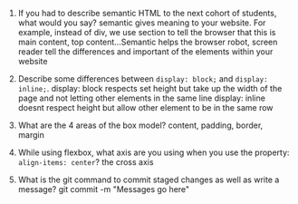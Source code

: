 1. If you had to describe semantic HTML to the next cohort of students, what would you say?
semantic gives meaning to your website. For example, instead of div, we use section to tell the browser that this is main content, top content...Semantic helps the browser robot, screen reader tell the differences and important of the elements within your website
2. Describe some differences between ```display: block;``` and ```display: inline;```.
display: block respects  set height but take up the width of the page and not letting other elements in the same line
display: inline doesnt respect height but allow other element to be in the same row
3. What are the 4 areas of the box model?
content, padding, border, margin
4. While using flexbox, what axis are you using when you use the property: ```align-items: center```?
the cross axis

5. What is the git command to commit staged changes as well as write a message? 
git commit -m "Messages go here"